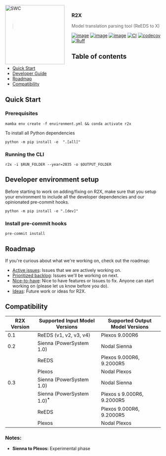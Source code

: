 <img src="https://www.nrel.gov/client/img/icon-manufacturing.svg" alt="SWC" align="left" width="192px" height="192px"/>
<img align="left" width="0" height="192px" hspace="10"/>

### R2X
> Model translation parsing tool (ReEDS to X)
> 
[![image](https://img.shields.io/pypi/v/r2x.svg)](https://pypi.python.org/pypi/r2x)
[![image](https://img.shields.io/pypi/l/r2x.svg)](https://pypi.python.org/pypi/r2x)
[![image](https://img.shields.io/pypi/pyversions/r2x.svg)](https://pypi.python.org/pypi/r2x)
[![CI](https://github.com/NREL/r2x/actions/workflows/CI.yaml/badge.svg)](https://github.com/NREL/r2x/actions/workflows/CI.yaml)
[![codecov](https://codecov.io/gh/NREL/r2x/branch/main/graph/badge.svg)](https://codecov.io/gh/NREL/r2x)
[![Ruff](https://img.shields.io/endpoint?url=https://raw.githubusercontent.com/astral-sh/ruff/main/assets/badge/v2.json)](https://github.com/astral-sh/ruff)
<br/>


## Table of contents
* [Quick Start](#quick-start)
* [Developer Guide](https://pages.github.nrel.gov/PCM/R2X/dev/develop.html)
* [Roadmap](#roadmap)
* [Compatibility](#compatibility)


## Quick Start

### Prerequisites

```console
mamba env create -f environment.yml && conda activate r2x
```
To install all Python dependencies

```console
python -m pip install -e  ".[all]"
```

### Running the CLI

```console
r2x -i $RUN_FOLDER --year=2035 -o $OUTPUT_FOLDER
```

## Developer environment setup


Before starting to work on adding/fixing on R2X, make sure that you setup your
environment to include all the developer dependencies and our opinionated
pre-commit hooks.

```console
python -m pip install -e ".[dev]"
```

### Install pre-commit hooks
```console
pre-commit install
```

## Roadmap

If you're curious about what we're working on, check out the roadmap:

- [Active issues](https://github.nrel.gov/PCM/R2X/issues?q=is%3Aopen+is%3Aissue+label%3A%22Working+on+it+%F0%9F%92%AA%22+sort%3Aupdated-asc): Issues that we are actively working on.
- [Prioritized backlog](https://github.nrel.gov/PCM/R2X/issues?q=is%3Aopen+is%3Aissue+label%3ABacklog): Issues we'll be working on next.
- [Nice-to-have](https://github.nrel.gov/PCM/R2X/labels/Optional): Nice to have features or Issues to fix. Anyone can start working on (please let us know before you do).
- [Ideas](https://github.nrel.gov/PCM/R2X/issues?q=is%3Aopen+is%3Aissue+label%3AIdea): Future work or ideas for R2X.


## Compatibility

| R2X Version  | Supported Input Model Versions          | Supported Output Model Versions         |
|--------------|-----------------------------------------|-----------------------------------------|
| 0.1          | ReEDS (v1, v2, v3, v4)                  | Plexos 9.000R6                           |
| 0.2          | Sienna (PowerSystem 1.0)                | Nodal Sienna              |
|              | ReEDS                                   | Plexos 9.000R6, 9.2000R5             |
|              | Plexos                                  | Nodal Plexos              |
| 0.3          | Sienna (PowerSystem 1.0)                | Nodal Sienna              |
|              | Sienna (PowerSystem 1.0)<sup><b>*</b></sup>              | Plexos s 9.000R6, 9.2000R5             |
|              | ReEDS                                   | Plexos 9.000R6, 9.2000R5             |
|              | Plexos                                  | Nodal Plexos              |


### Notes:
- **Sienna to Plexos:** Experimental phase
